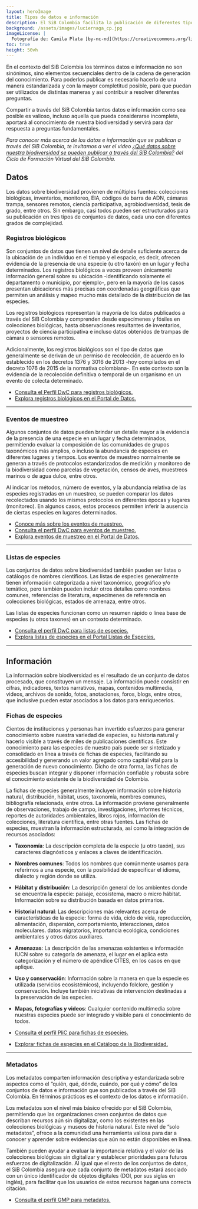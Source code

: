```yaml
---
layout: heroImage
title: Tipos de datos e información
description: El SiB Colombia facilita la publicación de diferentes tipos de conjuntos de datos e información sobre biodiversidad, haciendo uso de estándares ampliamente aceptados. Conoce cuáles son y cómo puedes estructurarlos.
background: /assets/images/luciernaga_cp.jpg
imageLicense: |
  Fotografía de: Camila Plata [by-nc-nd](https://creativecommons.org/licenses/by-nc-nd/2.0/)  vía [Flickr](https://www.flickr.com/photos/camisilver/13987683828)
toc: true
height: 50vh
---
```




En el contexto del SiB Colombia los términos datos e información no son sinónimos, sino elementos secuenciales dentro de la cadena de generación del conocimiento. Para poderlos publicar es necesario hacerlo de una manera estandarizada y con la mayor completitud posible, para que puedan ser utilizados de distintas maneras y así contribuir a resolver diferentes preguntas.

Compartir a través del SiB Colombia tantos datos e información como sea posible es valioso, incluso aquella que pueda considerarse incompleta, aportará al conocimiento de nuestra biodiversidad y servirá para dar respuesta a preguntas fundamentales.


_Para conocer más acerca de los datos e información que se publican a través del SiB Colombia, te invitamos a ver el video [¿Qué datos sobre nuestra biodiversidad se pueden publicar a través del SiB Colombia?](https://www.youtube.com/watch?v=_f4gGfIBN3U&t=2s) del Ciclo de Formación Virtual del SiB Colombia._



## Datos

Los datos sobre biodiversidad provienen de múltiples fuentes: colecciones biológicas, inventarios, monitoreo, EIA, códigos de barra de ADN, cámaras trampa, sensores remotos, ciencia participativa, agrobiodiversidad, tesis de grado, entre otros. Sin embargo, casi todos pueden ser estructurados para su publicación en tres tipos de conjuntos de datos, cada uno con diferentes grados de complejidad.


### Registros biológicos
Son conjuntos de datos que tienen un nivel de detalle suficiente acerca de la ubicación de un individuo en el tiempo y el espacio, es decir, ofrecen evidencia de la presencia de una especie (u otro taxón) en un lugar y fecha determinados. Los registros biológicos a veces proveen únicamente  información general sobre su ubicación -identificando solamente el departamento o municipio, por ejemplo-, pero en la mayoría de los casos presentan ubicaciones más precisas con coordenadas geográficas que permiten un análisis y mapeo mucho más detallado de la distribución de las especies.

Los registros biológicos representan la mayoría de los datos publicados a través del SiB Colombia y comprenden desde especímenes y fósiles en colecciones biológicas, hasta observaciones resultantes de inventarios, proyectos de ciencia participativa e incluso datos obtenidos de trampas de cámara o sensores remotos.

Adicionalmente, los registros biológicos son el tipo de datos que generalmente se derivan de un permiso de recolección, de acuerdo en lo establecido en los decretos 1376 y 3016 de 2013 -hoy compilados en el decreto 1076 de 2015 de la normativa colombiana-. En este contexto son la evidencia de la recolección definitiva o temporal de un organismo en un evento de colecta determinado.

* [Consulta el Perfil DwC para registros biológicos.](/recursos/PlantillasDwC#eventos-de-muestreo)
* [Explora registros biológicos en el Portal de Datos.](/data)

---

### Eventos de muestreo
Algunos conjuntos de datos pueden brindar un detalle mayor a la evidencia de la presencia de una especie en un lugar y fecha determinados, permitiendo evaluar la composición de las comunidades de grupos taxonómicos más amplios, o incluso la abundancia de especies en diferentes lugares y tiempos. Los eventos de muestreo normalmente se generan a través de protocolos estandarizados de medición y monitoreo de la biodiversidad como parcelas de vegetación, censos de aves, muestreos marinos o de agua dulce, entre otros.

Al indicar los métodos, número de eventos, y la abundancia relativa de las especies registradas en un muestreo, se pueden comparar los datos recolectados usando los mismos protocolos en diferentes épocas y lugares (monitoreo). En algunos casos, estos procesos permiten inferir la ausencia de ciertas especies en lugares determinados.

* [Conoce más sobre los eventos de muestreo.](https://www.gbif.org/es/sampling-event-data)
* [Consulta el perfil DwC para eventos de muestreo.](/recursos/PlantillasDwC#registros-biologicos)
* [Explora eventos de muestreo en el Portal de Datos.](/data)

---

### Listas de especies

Los conjuntos de datos sobre biodiversidad también pueden ser listas o catálogos de nombres científicos. Las listas de especies generalmente tienen información categorizada a nivel taxonómico, geográfico y/o temático, pero también pueden incluir otros detalles como nombres comunes, referencias de literatura, especímenes de referencia en colecciones biológicas, estados de amenaza, entre otros.

Las listas de especies funcionan como un resumen rápido o línea base de especies (u otros taxones) en un contexto determinado.

* [Consulta el perfil DwC para listas de especies.](/recursos/PlantillasDwC#listas-de-especies)
* [Explora listas de especies en el Portal Listas de Especies.](https://listas.biodiversidad.co/)

---


## Información
La información sobre biodiversidad es el resultado de un conjunto de datos procesado, que constituyen un mensaje. La información puede consistir en cifras, indicadores, textos narrativos, mapas, contenidos multimedia, videos, archivos de sonido, fotos, anotaciones, foros, blogs, entre otros, que inclusive pueden estar asociados a los datos para enriquecerlos.

### Fichas de especies
Cientos de instituciones y personas han invertido esfuerzos para generar conocimiento sobre nuestra variedad de especies, su historia natural y hacerlo visible a través de miles de publicaciones científicas. Este conocimiento para las especies de nuestro país puede ser sintetizado y consolidado en línea a través de fichas de especies, facilitando su accesibilidad y generando un valor agregado como capital vital para la generación de nuevo conocimiento. Dicho de otra forma, las fichas de especies buscan integrar y disponer información confiable y robusta sobre el conocimiento existente de la biodiversidad de Colombia.

La fichas de especies generalmente incluyen información sobre historia natural, distribución, hábitat, usos, taxonomía, nombres comunes, bibliografía relacionada, entre otros. La información proviene generalmente de observaciones, trabajo de campo, investigaciones, informes técnicos, reportes de autoridades ambientales, libros rojos, información de colecciones, literatura científica, entre otras fuentes. Las fichas de especies, muestran la información estructurada, así como la integración de recursos asociados:

* **Taxonomía**: La descripción completa de la especie (u otro taxón), sus caracteres diagnósticos y enlaces a claves de identificación.
* **Nombres comunes**: Todos los nombres que comúnmente usamos para referirnos a una especie, con la posibilidad de especificar el idioma, dialecto y región donde se utiliza.
* **Hábitat y distribución**: La descripción general de los ambientes donde se encuentra  la especie: paisaje, ecosistema, macro o micro hábitat. Información sobre su distribución basada en datos primarios.
* **Historial natural**: Las descripciones más relevantes acerca de características de la especie: forma de vida, ciclo de vida, reproducción, alimentación, dispersión, comportamiento, interacciones, datos moleculares. datos migratorios, importancia ecológica, condiciones ambientales y otros datos auxiliares.
* **Amenazas**: La descripción de las amenazas existentes e información IUCN sobre su categoría de amenaza, el lugar en el aplica esta categorización y el número de apéndice CITES, en los casos en que aplique.
* **Uso y conservación**: Información sobre la manera en que la especie es utilizada (servicios ecosistémicos), incluyendo folclore, gestión y conservación. Incluye también iniciativas de intervención destinadas a la preservación de las especies.
* **Mapas, fotografías y videos**: Cualquier contenido multimedia sobre nuestras especies puede ser integrado y visible para el conocimiento de todos.

* [Consulta el perfil PliC para fichas de especies.](https://github.com/tdwg/PlinianCore/wiki)
* [Explorar fichas de especies en el Catálogo de la Biodiversidad.](https://catalogo.biodiversidad.co/)

---

### Metadatos
Los metadatos comparten información descriptiva y estandarizada sobre aspectos como el “quién, qué, dónde, cuándo, por qué y cómo” de los conjuntos de datos e información que son publicados a través del SiB Colombia. En términos prácticos es el contexto de los datos e información.

Los metadatos son el nivel más básico ofrecido por el SiB Colombia, permitiendo que las organizaciones creen conjuntos de datos que describan recursos aún sin digitalizar, como los existentes en las colecciones biológicas y museos de historia natural.  Este nivel de “solo metadatos”, ofrece a la comunidad una herramienta valiosa para dar a conocer  y aprender sobre evidencias que aún no están disponibles en línea.

También pueden ayudar a evaluar la importancia relativa y el valor de las colecciones biológicas sin digitalizar y establecer prioridades para futuros esfuerzos de digitalización. Al igual que el resto de los conjuntos de datos, el SiB Colombia asegura que cada conjunto de metadatos estará asociado con un único identificador de objetos digitales (DOI, por sus siglas en inglés),  para facilitar que los usuarios de estos recursos hagan una correcta citación.

* [Consulta el perfil GMP para metadatos.](https://github.com/gbif/ipt/wiki/IPT2ManualManageResources.wiki#metadata)

